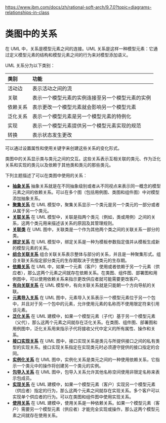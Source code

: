 https://www.ibm.com/docs/zh/rational-soft-arch/9.7.0?topic=diagrams-relationships-in-class

# 类图中的关系

在 UML 中，关系是模型元素之间的连接。UML 关系是这样一种模型元素：它通过定义模型元素的结构和模型元素之间的行为来对模型添加语义。

UML 关系分为以下类别：

| 类别     | 功能                                             |
| :------- | :----------------------------------------------- |
| 活动边   | 表示活动之间的流                                 |
| 关联     | 表示一个模型元素的实例连接至另一个模型元素的实例 |
| 依赖关系 | 表示更改一个模型元素就会影响另一个模型元素       |
| 泛化关系 | 表示一个模型元素是另一个模型元素的特例化         |
| 实现     | 表示一个模型元素提供另一个模型元素实现的规范     |
| 转换     | 表示状态发生更改                                 |

可以通过设置属性和使用关键字来创建这些关系的变化形式。

类图中的关系显示类与类元之间的交互。这些关系表示互相关联的类元、作为泛化关系和实现的类元以及依赖于其他类和类元的那些类元。

下列主题描述了可以在类图中使用的关系：

- **[抽象关系](https://www.ibm.com/docs/zh/SS8PJ7_9.7.0/com.ibm.xtools.modeler.doc/topics/cabstract.html)**
  抽象关系就是在不同抽象级别或者从不同视点来表示同一概念的模型元素之间的依赖关系。可以在多个图（包括用例图、类图和组件图）中对模型添加抽象关系。
- **[聚集关系](https://www.ibm.com/docs/zh/SS8PJ7_9.7.0/com.ibm.xtools.modeler.doc/topics/caggreg.html)**
  在 UML 模型中，聚集关系显示一个类元是另一个类元的一部分或者从属于另一个类元。
- **[关联关系](https://www.ibm.com/docs/zh/SS8PJ7_9.7.0/com.ibm.xtools.modeler.doc/topics/cassn.html)**
  在 UML 模型中，关联是指两个类元（例如，类或用例）之间的关系，这两个类元用来描述该关系的原因及其管理规则。
- **[关联类](https://www.ibm.com/docs/zh/SS8PJ7_9.7.0/com.ibm.xtools.modeler.doc/topics/cassnclss.html)**
  在 UML 图中，关联类是一个作为其他两个类之间的关联关系一部分的类。
- **[绑定关系](https://www.ibm.com/docs/zh/SS8PJ7_9.7.0/com.ibm.xtools.modeler.doc/topics/cbind.html)**
  在 UML 模型中，绑定关系是一种为模板参数指定值并从模板生成新的模型元素的关系。
- **[组合关联关系](https://www.ibm.com/docs/zh/SS8PJ7_9.7.0/com.ibm.xtools.modeler.doc/topics/ccompasn.html)**
  组合关联关系表示整体与部分的关系，并且是一种聚集形式。组合关联关系指定部分类元的生存期取决于完整类元的生存期。
- **[依赖关系](https://www.ibm.com/docs/zh/SS8PJ7_9.7.0/com.ibm.xtools.modeler.doc/topics/cdepend.html)**
  在 UML 中，如果一个元素（客户）使用或者依赖于另一个元素（供应者），那么这两个元素之间就存在依赖关系。在类图、组件图、部署图和用例图中，可以使用依赖关系来指示更改供应者就可能需要更改客户。
- **[有向关联关系](https://www.ibm.com/docs/zh/SS8PJ7_9.7.0/com.ibm.xtools.modeler.doc/topics/cdirasn.html)**
  在 UML 模型中，有向关联关系就是只能朝一个方向导航的关联。
- **[元素导入关系](https://www.ibm.com/docs/zh/SS8PJ7_9.7.0/com.ibm.xtools.modeler.doc/topics/celeimport.html)**
  在 UML 图中，元素导入关系表示一个模型元素位于另一个包中，并且对于另一个包中的元素，允许使用元素的名称而不使用限定符来引用该元素。
- **[泛化关系](https://www.ibm.com/docs/zh/SS8PJ7_9.7.0/com.ibm.xtools.modeler.doc/topics/cgeneral.html)**
  在 UML 建模中，如果一个模型元素（子代）基于另一个模型元素（父代），那么这两个元素之间就存在泛化关系。在类图、组件图、部署图和用例图中，泛化关系用来指示子代将接收父代中定义的所有属性、操作和关系。
- **[接口实现关系](https://www.ibm.com/docs/zh/SS8PJ7_9.7.0/com.ibm.xtools.modeler.doc/topics/cimplement.html)**
  在 UML 图中，接口实现关系是类元与所提供接口之间的私有类型的实现关系。接口实现关系指定在实现类元时必须遵守提供的接口指定的合同。
- **[实例化关系](https://www.ibm.com/docs/zh/SS8PJ7_9.7.0/com.ibm.xtools.modeler.doc/topics/cinstantiate.html)**
  在 UML 图中，实例化关系是类元之间的一种使用依赖关系，它指示一个类元中的操作将创建另一个类元的实例。
- **[包导入关系](https://www.ibm.com/docs/zh/SS8PJ7_9.7.0/com.ibm.xtools.modeler.doc/topics/cpkgimport.html)**
  在 UML 图中，包导入关系允许其他名称空间使用非限定名称来表示包成员。
- **[实现关系](https://www.ibm.com/docs/zh/SS8PJ7_9.7.0/com.ibm.xtools.modeler.doc/topics/creal.html)**
  在 UML 建模中，如果一个模型元素（客户）实现另一个模型元素（供应者）指定的行为，那么这两个元素之间就存在实现关系。多个客户可以实现单个供应者的行为。可以在类图和组件图中使用实现关系。
- **[使用关系](https://www.ibm.com/docs/zh/SS8PJ7_9.7.0/com.ibm.xtools.modeler.doc/topics/cusage.html)**
  在 UML 建模中，使用关系是一种依赖关系。如果一个模型元素（客户）需要另一个模型元素（供应者）才能完全实现或操作，那么这两个模型元素之间就存在使用关系。